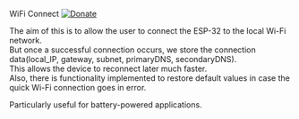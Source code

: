 WiFi Connect [![Donate](https://img.shields.io/badge/Donate-PayPal-green.svg)](https://www.paypal.com/donate/?hosted_button_id=AGD8AB4FB6YDU)  

The aim of this is to allow the user to connect the ESP-32 to the local Wi-Fi network.  
But once a successful connection occurs, we store the connection data(local_IP, gateway, subnet, primaryDNS, secondaryDNS).  
This allows the device to reconnect later much faster.  
Also, there is functionality implemented to restore default values in case the quick Wi-Fi connection goes in error.

Particularly useful for battery-powered applications.
